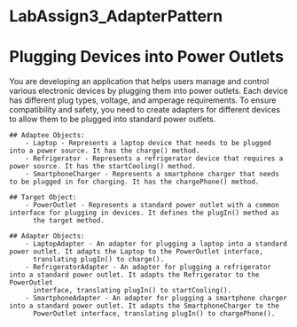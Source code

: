 # LabAssign3_AdapterPattern

# Plugging Devices into Power Outlets

You are developing an application that helps users manage and control various electronic devices by plugging them into power outlets. 
Each device has different plug types, voltage, and amperage requirements. To ensure compatibility and safety, you need to create adapters 
for different devices to allow them to be plugged into standard power outlets.

    ## Adaptee Objects:
        - Laptop - Represents a laptop device that needs to be plugged into a power source. It has the charge() method.
        - Refrigerator - Represents a refrigerator device that requires a power source. It has the startCooling() method.
        - SmartphoneCharger - Represents a smartphone charger that needs to be plugged in for charging. It has the chargePhone() method.
        
    ## Target Object:
        - PowerOutlet - Represents a standard power outlet with a common interface for plugging in devices. It defines the plugIn() method as 
          the target method.
          
    ## Adapter Objects:
        - LaptopAdapter - An adapter for plugging a laptop into a standard power outlet. It adapts the Laptop to the PowerOutlet interface, 
          translating plugIn() to charge().
        - RefrigeratorAdapter - An adapter for plugging a refrigerator into a standard power outlet. It adapts the Refrigerator to the PowerOutlet 
          interface, translating plugIn() to startCooling(). 
        - SmartphoneAdapter - An adapter for plugging a smartphone charger into a standard power outlet. It adapts the SmartphoneCharger to the 
          PowerOutlet interface, translating plugIn() to chargePhone().
